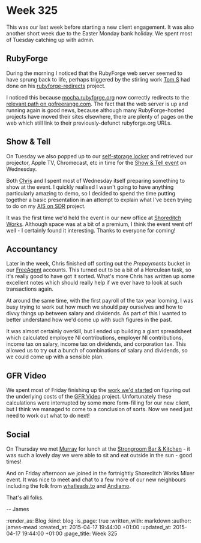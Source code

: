 Week 325
========

This was our last week before starting a new client engagement. It was also another short week due to the Easter Monday bank holiday. We spent most of Tuesday catching up with admin.


## RubyForge

During the morning I noticed that the RubyForge web server seemed to have sprung back to life, perhaps triggered by the stirling work [Tom S][] had done on his [rubyforge-redirects][] project.

I noticed this because [mocha.rubyforge.org][] now correctly redirects to the [relevant path on gofreerange.com][mocha on gofreerange.com]. The fact that the web server is up and running again is good news, because although many RubyForge-hosted projects have moved their sites elsewhere, there are plenty of pages on the web which still link to their previously-defunct rubyforge.org URLs.


## Show & Tell

On Tuesday we also popped up to our [self-storage locker][Urban Locker] and retrieved our projector, Apple TV, Chromecast, etc in time for the [Show & Tell event][show-and-tell-event-11] on Wednesday.

Both [Chris][] and I spent most of Wednesday itself preparing something to show at the event. I quickly realised I wasn't going to have anything particularly amazing to demo, so I decided to spend the time putting together a basic presentation in an attempt to explain what I've been trying to do on my [AIS on SDR][] project.

It was the first time we'd held the event in our new office at [Shoreditch Works][]. Although space was at a bit of a premium, I think the event went off well - I certainly found it interesting. Thanks to everyone for coming!


## Accountancy

Later in the week, Chris finished off sorting out the _Prepayments_ bucket in our [FreeAgent][] accounts. This turned out to be a bit of a Herculean task, so it's really good to have got it sorted. What's more Chris has written up some excellent notes which should really help if we ever have to look at such transactions again.

At around the same time, with the first payroll of the tax year looming, I was busy trying to work out how much we should pay ourselves and how to divvy things up between salary and dividends. As part of this I wanted to better understand how we'd come up with such figures in the past.

It was almost certainly overkill, but I ended up building a giant spreadsheet which calculated employee NI contributions, employer NI contributions, income tax on salary, income tax on dividends, and corporation tax. This allowed us to try out a bunch of combinations of salary and dividends, so we could come up with a sensible plan.


## GFR Video

We spent most of Friday finishing up the [work we'd started][gfr-video-costings] on figuring out the underlying costs of the [GFR Video][] project. Unfortunately these calculations were interrupted by some more form-filling for our new client, but I think we managed to come to a conclusion of sorts. Now we need just need to work out what to do next!


## Social

On Thursday we met [Murray][] for lunch at the [Strongroom Bar & Kitchen][] - it was such a lovely day we were able to sit and eat outside in the sun - good times!

And on Friday afternoon we joined in the fortnightly Shoreditch Works Mixer event. It was nice to meet and chat to a few more of our new neighbours including the folk from [whatleads.to][] and [Andiamo][].

That's all folks.

-- James


[Trello]: https://trello.com/
[Tom S]: http://codon.com
[rubyforge-redirects]: https://github.com/tomstuart/rubyforge-redirects
[mocha.rubyforge.org]: http://mocha.rubyforge.org
[mocha on gofreerange.com]: https://mocha.jamesmead.org
[Urban Locker]: http://www.urbanlocker.co.uk/
[show-and-tell-event-11]: /show-and-tell-11
[Chris]: /chris-roos
[AIS on SDR]: https://github.com/freerange/ais-on-sdr
[Shoreditch Works]: http://shoreditchworks.com/
[FreeAgent]: http://www.freeagent.com/
[gfr-video-costings]: /week-324#gfr-video
[GFR Video]: https://video.gofreerange.com/about
[Strongroom Bar & Kitchen]: http://www.strongroombar.com/
[Murray]: http://h-lame.com/
[whatleads.to]: https://whatleads.to/
[Andiamo]: http://andiamo.io/

:render_as: Blog
:kind: blog
:is_page: true
:written_with: markdown
:author: james-mead
:created_at: 2015-04-17 19:44:00 +01:00
:updated_at: 2015-04-17 19:44:00 +01:00
:page_title: Week 325
